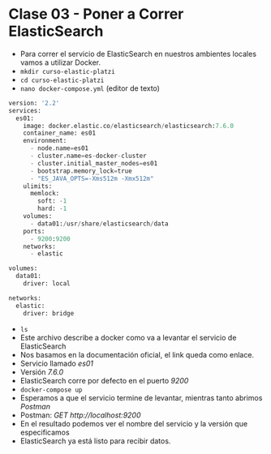 # Clase 03 - Poner a Correr ElasticSearch

* Para correr el servicio de ElasticSearch en nuestros ambientes locales vamos a utilizar Docker.
* `mkdir curso-elastic-platzi`
* `cd curso-elastic-platzi`
* `nano docker-compose.yml` (editor de texto)

```python
version: '2.2'
services:
  es01:
    image: docker.elastic.co/elasticsearch/elasticsearch:7.6.0
    container_name: es01
    environment:
      - node.name=es01
      - cluster.name=es-docker-cluster
      - cluster.initial_master_nodes=es01
      - bootstrap.memory_lock=true
      - "ES_JAVA_OPTS=-Xms512m -Xmx512m"
    ulimits:
      memlock:
        soft: -1
        hard: -1
    volumes:
      - data01:/usr/share/elasticsearch/data
    ports:
      - 9200:9200
    networks:
      - elastic

volumes:
  data01:
    driver: local

networks:
  elastic:
    driver: bridge
```

* `ls`
* Este archivo describe a docker como va a levantar el servicio de ElasticSearch
* Nos basamos en la documentación oficial, el link queda como enlace.
* Servicio llamado *es01*
* Versión *7.6.0*
* ElasticSearch corre por defecto en el puerto *9200*
* `docker-compose up`
* Esperamos a que el servicio termine de levantar, mientras tanto abrimos *Postman*
* Postman: *GET http://localhost:9200*
* En el resultado podemos ver el nombre del servicio y la versión que especificamos
* ElasticSearch ya está listo para recibir datos.
